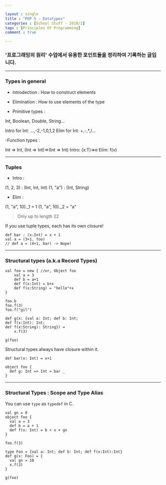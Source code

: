 ```yaml
---

layout : single
title : "POP 5 - Datatypes"
categories : [School Stuff - 2018/2]
tags : [Principles Of Programming]
comment : true

---
```


### '프로그래밍의 원리' 수업에서 유용한 포인트들을 정리하여 기록하는 글입니다.

---

### Types in general

- Introdection : How to construct elements

- Elimination : How to use elements of the type

- Primitive types :

Int, Boolean, Double, String...

Intro for Int: ...,-2,-1,0,1,2
Elim for Int: +,-,*,/...


-Function types :

Int => Int, (Int => Int)=>(Int => Int)
Intro: (x:T)=>e
Elim: f(v)


---

### Tuples

- Intro :

(1, 2, 3) : (Int, Int, Int)
(1, "a") : (Int, String)

- Elim :

(1, "a", 10)._1 = 1
(1, "a", 10)._2 = "a"

> Only up to length 22

If you use tuple types, each has its own closure!

~~~
def bar : (x:Int) = x + 1
val a = (3+1, foo)
// def a = (4+1, bar) -> Nope!
~~~


---

### Structural types (a.k.a Record Types)

~~~
val foo = new { //or, Object foo
    val a = 3
    def b = a+1
    def f(x:Int) = b+x
    def f(x:String) = "hello"+x
}

foo.b
foo.f(3)
foo.f("gil")

def g(x: {val a: Int; def b: Int;
def f(x:Int): Int;
def f(x:String): String}) =
    x.f(3)

g(foo)
~~~

Structural types always have closure within it.

~~~
def bar(x: Int) = x+1

object foo {
  def g: Int => Int = bar _
}
~~~

---

### Structural Types : Scope and Type Alias

You can use `type` as `typedef` in C.

~~~
val gn = 0
object foo {
  val a = 3
  def b = a + 1
  def f(x: Int) = b + x + gn
}

foo.f(3)

type Foo = {val a: Int; def b: Int; def f(x:Int):Int}
def g(x: Foo) = {
  val gn = 10
  x.f(3)
}

g(foo)
~~~














































